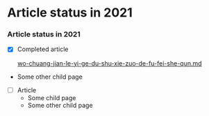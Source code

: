 # Article status in 2021​

### Article status in 2021​

*   [x] Completed article

    [wo-chuang-jian-le-yi-ge-du-shu-xie-zuo-de-fu-fei-she-qun.md](wo-chuang-jian-le-yi-ge-du-shu-xie-zuo-de-fu-fei-she-qun.md "mention")



* Some other child page

<!---->

* [ ] Article
  * Some child page
  * Some other child page
